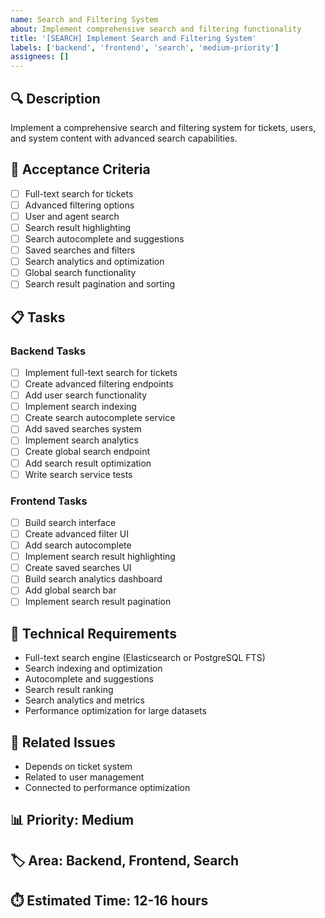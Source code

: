 ```yaml
---
name: Search and Filtering System
about: Implement comprehensive search and filtering functionality
title: '[SEARCH] Implement Search and Filtering System'
labels: ['backend', 'frontend', 'search', 'medium-priority']
assignees: []
---
```


## 🔍 Description
Implement a comprehensive search and filtering system for tickets, users, and system content with advanced search capabilities.

## 🎯 Acceptance Criteria
- [ ] Full-text search for tickets
- [ ] Advanced filtering options
- [ ] User and agent search
- [ ] Search result highlighting
- [ ] Search autocomplete and suggestions
- [ ] Saved searches and filters
- [ ] Search analytics and optimization
- [ ] Global search functionality
- [ ] Search result pagination and sorting

## 📋 Tasks

### Backend Tasks
- [ ] Implement full-text search for tickets
- [ ] Create advanced filtering endpoints
- [ ] Add user search functionality
- [ ] Implement search indexing
- [ ] Create search autocomplete service
- [ ] Add saved searches system
- [ ] Implement search analytics
- [ ] Create global search endpoint
- [ ] Add search result optimization
- [ ] Write search service tests

### Frontend Tasks
- [ ] Build search interface
- [ ] Create advanced filter UI
- [ ] Add search autocomplete
- [ ] Implement search result highlighting
- [ ] Create saved searches UI
- [ ] Build search analytics dashboard
- [ ] Add global search bar
- [ ] Implement search result pagination

## 🔧 Technical Requirements
- Full-text search engine (Elasticsearch or PostgreSQL FTS)
- Search indexing and optimization
- Autocomplete and suggestions
- Search result ranking
- Search analytics and metrics
- Performance optimization for large datasets

## 🔗 Related Issues
- Depends on ticket system
- Related to user management
- Connected to performance optimization

## 📊 Priority: Medium
## 🏷️ Area: Backend, Frontend, Search
## ⏱️ Estimated Time: 12-16 hours